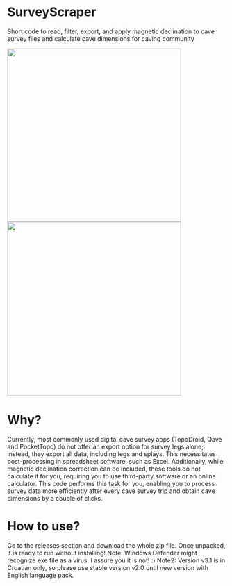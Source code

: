 # SurveyScraper
Short code to read, filter, export, and apply magnetic declination to cave survey files and calculate cave dimensions for caving community

<img src="https://github.com/LovelK7/SurveyScraper/assets/114396834/9e8a1d05-21ba-45e8-af1a-c223933e4013" width="400" height="400"><img src="https://github.com/LovelK7/SurveyScraper/assets/114396834/b9b01a2c-efcf-4806-8ef1-5d8414906471" width="400" height="400">

# Why?

Currently, most commonly used digital cave survey apps (TopoDroid, Qave and PocketTopo) do not offer an export option for survey legs alone; instead, they export all data, including legs and splays. This necessitates post-processing in spreadsheet software, such as Excel. Additionally, while magnetic declination correction can be included, these tools do not calculate it for you, requiring you to use third-party software or an online calculator. This code performs this task for you, enabling you to process survey data more efficiently after every cave survey trip and obtain cave dimensions by a couple of clicks.

# How to use?

Go to the releases section and download the whole zip file. Once unpacked, it is ready to run without installing!
Note: Windows Defender might recognize exe file as a virus. I assure you it is not! :)
Note2: Version v3.1 is in Croatian only, so please use stable version v2.0 until new version with English language pack.
